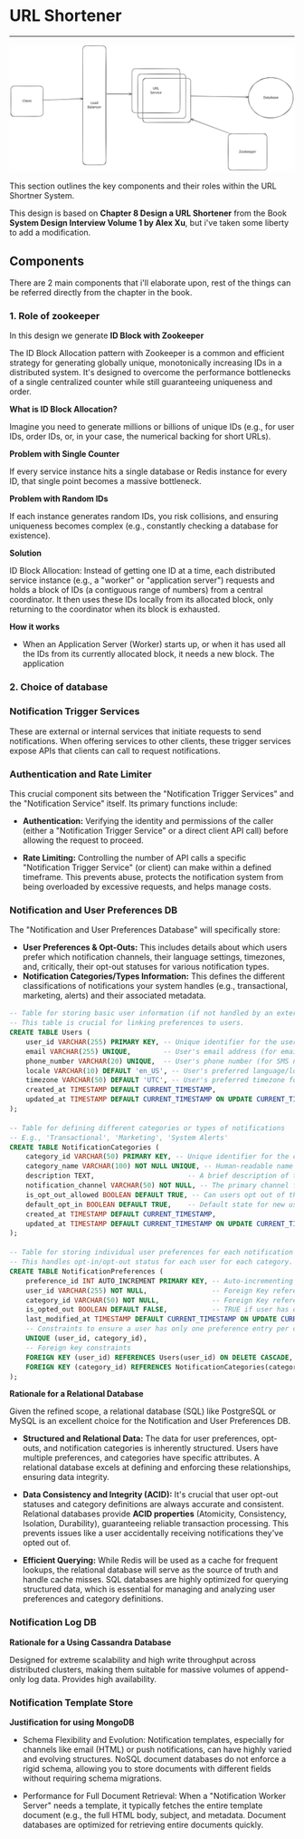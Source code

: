 # URL Shortener

---

![URL Shortener System](short_url_service.svg)

This section outlines the key components and their roles within the URL Shortner System.

This design is based on **Chapter 8 Design a URL Shortener** from the Book **System Design Interview Volume 1 by Alex Xu**, but i've taken
some liberty to add a modification.

## Components

There are 2 main components that i'll elaborate upon, rest of the things can be referred directly from the chapter in the book.

### 1. Role of zookeeper

In this design we generate **ID Block with Zookeeper**

The ID Block Allocation pattern with Zookeeper is a common and efficient strategy for generating globally unique, monotonically increasing IDs in a distributed system. It's designed to overcome the performance bottlenecks of a single centralized counter while still guaranteeing uniqueness and order.

**What is ID Block Allocation?**

Imagine you need to generate millions or billions of unique IDs (e.g., for user IDs, order IDs, or, in your case, the numerical backing for short URLs).

**Problem with Single Counter** 

If every service instance hits a single database or Redis instance for every ID, that single point becomes a massive bottleneck.

**Problem with Random IDs** 

If each instance generates random IDs, you risk collisions, 
and ensuring uniqueness becomes complex (e.g., constantly checking a database for existence).

**Solution** 

ID Block Allocation: Instead of getting one ID at a time, each distributed service instance (e.g., a "worker" or "application server") 
requests and holds a block of IDs (a contiguous range of numbers) from a central coordinator. 
It then uses these IDs locally from its allocated block, only returning to the coordinator when its block is exhausted.

**How it works**

 * When an Application Server (Worker) starts up, or when it has used all the IDs from its currently allocated block, it needs a new block.
 The application

### 2. Choice of database

### Notification Trigger Services
These are external or internal services that initiate requests to send notifications. 
When offering services to other clients, these trigger services expose APIs that clients can call to request notifications.
	

### Authentication and Rate Limiter

This crucial component sits between the "Notification Trigger Services" and the "Notification Service" itself. 
Its primary functions include:
* **Authentication:** Verifying the identity and permissions of the caller (either a "Notification Trigger Service" or a direct client API call) 
before allowing the request to proceed.

* **Rate Limiting:** Controlling the number of API calls a specific "Notification Trigger Service" (or client) 
can make within a defined timeframe. This prevents abuse, protects the notification system from being overloaded by excessive requests, and helps manage costs.
	
### Notification and User Preferences DB

The "Notification and User Preferences Database" will specifically store:

* **User Preferences & Opt-Outs:** This includes details about which users prefer which notification channels, 
their language settings, timezones, and, critically, their opt-out statuses for various notification types.
* **Notification Categories/Types Information:** This defines the different classifications of notifications your system handles (e.g., transactional, marketing, alerts) 
and their associated metadata.


```sql
-- Table for storing basic user information (if not handled by an external User Service)
-- This table is crucial for linking preferences to users.
CREATE TABLE Users (
    user_id VARCHAR(255) PRIMARY KEY, -- Unique identifier for the user (e.g., UUID, client-specific ID)
    email VARCHAR(255) UNIQUE,        -- User's email address (for email notifications)
    phone_number VARCHAR(20) UNIQUE,  -- User's phone number (for SMS notifications)
    locale VARCHAR(10) DEFAULT 'en_US', -- User's preferred language/locale (e.g., 'en_US', 'fr_FR')
    timezone VARCHAR(50) DEFAULT 'UTC', -- User's preferred timezone for scheduling
    created_at TIMESTAMP DEFAULT CURRENT_TIMESTAMP,
    updated_at TIMESTAMP DEFAULT CURRENT_TIMESTAMP ON UPDATE CURRENT_TIMESTAMP
);

-- Table for defining different categories or types of notifications
-- E.g., 'Transactional', 'Marketing', 'System Alerts'
CREATE TABLE NotificationCategories (
    category_id VARCHAR(50) PRIMARY KEY, -- Unique identifier for the category (e.g., 'ORDER_CONFIRMATION', 'PROMOTIONAL_NEWSLETTER')
    category_name VARCHAR(100) NOT NULL UNIQUE, -- Human-readable name (e.g., 'Order Confirmation', 'Promotional Newsletter')
    description TEXT,                       -- A brief description of the category
    notification_channel VARCHAR(50) NOT NULL, -- The primary channel for this category (e.g., 'EMAIL', 'SMS', 'PUSH', 'IN_APP')
    is_opt_out_allowed BOOLEAN DEFAULT TRUE, -- Can users opt out of this category? (e.g., transactional might not allow opt-out)
    default_opt_in BOOLEAN DEFAULT TRUE,    -- Default state for new users (true for opt-in, false for opt-out)
    created_at TIMESTAMP DEFAULT CURRENT_TIMESTAMP,
    updated_at TIMESTAMP DEFAULT CURRENT_TIMESTAMP ON UPDATE CURRENT_TIMESTAMP
);

-- Table for storing individual user preferences for each notification category
-- This handles opt-in/opt-out status for each user for each category.
CREATE TABLE NotificationPreferences (
    preference_id INT AUTO_INCREMENT PRIMARY KEY, -- Auto-incrementing unique ID for each preference entry
    user_id VARCHAR(255) NOT NULL,                -- Foreign Key referencing Users table
    category_id VARCHAR(50) NOT NULL,             -- Foreign Key referencing NotificationCategories table
    is_opted_out BOOLEAN DEFAULT FALSE,           -- TRUE if user has opted out, FALSE if opted in
    last_modified_at TIMESTAMP DEFAULT CURRENT_TIMESTAMP ON UPDATE CURRENT_TIMESTAMP,
    -- Constraints to ensure a user has only one preference entry per category
    UNIQUE (user_id, category_id),
    -- Foreign key constraints
    FOREIGN KEY (user_id) REFERENCES Users(user_id) ON DELETE CASCADE,
    FOREIGN KEY (category_id) REFERENCES NotificationCategories(category_id) ON DELETE CASCADE
);
```

**Rationale for a Relational Database**

Given the refined scope, a relational database (SQL) like PostgreSQL or MySQL is an excellent choice for the Notification and User Preferences DB.

* **Structured and Relational Data:** The data for user preferences, opt-outs, and notification categories is inherently structured. 
Users have multiple preferences, and categories have specific attributes. 
A relational database excels at defining and enforcing these relationships, ensuring data integrity.

* **Data Consistency and Integrity (ACID):** It's crucial that user opt-out statuses and category definitions are always accurate and consistent. 
Relational databases provide **ACID properties** (Atomicity, Consistency, Isolation, Durability), guaranteeing reliable transaction processing. 
This prevents issues like a user accidentally receiving notifications they've opted out of.

* **Efficient Querying:** While Redis will be used as a cache for frequent lookups, the relational database will serve as the source of truth and handle cache misses. 
SQL databases are highly optimized for querying structured data, which is essential for managing and analyzing user preferences and category definitions.

### Notification Log DB

**Rationale for a Using Cassandra Database**

Designed for extreme scalability and high write throughput across distributed clusters, 
making them suitable for massive volumes of append-only log data. Provides high availability.

### Notification Template Store 

**Justification for using MongoDB**

* Schema Flexibility and Evolution:
Notification templates, especially for channels like email (HTML) or push notifications, can have highly varied and evolving structures. 
NoSQL document databases do not enforce a rigid schema, allowing you to store documents with different fields without requiring schema migrations.

* Performance for Full Document Retrieval:
When a "Notification Worker Server" needs a template, it typically fetches the entire template document (e.g., the full HTML body, subject, and metadata. 
Document databases are optimized for retrieving entire documents quickly.